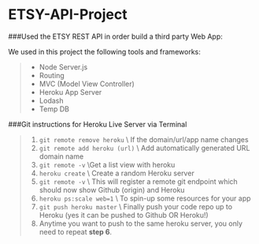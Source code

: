 ETSY-API-Project
=================

###Used the ETSY REST API in order build a third party Web App:


We used in this project the following tools and frameworks:
>- Node Server.js
>- Routing
>- MVC (Model View Controller)
>- Heroku App Server
>- Lodash
>- Temp DB

###Git instructions for Heroku Live Server via Terminal


>1. `git remote remove heroku` \\ If the domain/url/app name changes
>2. `git remote add heroku (url)` \\ Add automatically generated URL domain name
>3. `git remote -v` \\Get a list view with heroku
>4. `heroku create` \\ Create a random Heroku server 
>5. `git remote -v` \\ This will register a remote git endpoint which should now show Github (origin) and Heroku
>6. `heroku ps:scale web=1` \\ To spin-up some resources for your app
>7. `git push heroku master` \\ Finally push your code repo up to Heroku (yes it can be pushed to Github OR Heroku!) 
>8.  Anytime you want to push to the same heroku server, you only need to repeat **step 6**.
